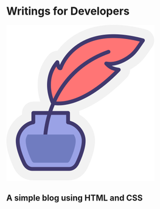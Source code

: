 # Writings for Developers 


![logo](https://raw.githubusercontent.com/ptech12/writing-blog/master/images/logo.svg)


## A simple blog using HTML and CSS
